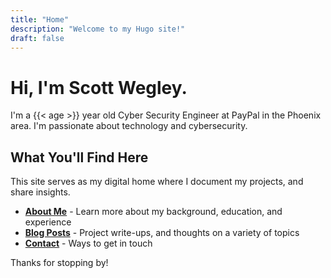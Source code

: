 ```yaml
---
title: "Home"
description: "Welcome to my Hugo site!"
draft: false
---
```


# Hi, I'm Scott Wegley.

I'm a {{< age >}} year old Cyber Security Engineer at PayPal in the Phoenix area. I'm passionate about technology and cybersecurity.

## What You'll Find Here

This site serves as my digital home where I document my projects, and share insights.

- **[About Me](about/)** - Learn more about my background, education, and experience
- **[Blog Posts](posts/)** - Project write-ups, and thoughts on a variety of topics
- **[Contact](contact/)** - Ways to get in touch

Thanks for stopping by!
